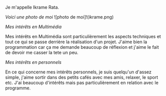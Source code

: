 Je m'appelle Ikrame Rata.

 *Voici une photo de moi*
 ![photo de moi]!(ikrame.png)
 

*Mes intérêts en Multimédia*

Mes intérêts en Multimédia sont particulièrement les aspects techniques et tout ce qui se passe derrière la réalisation d'un projet. J'aime bien la programmation car ça me demande
beaucoup de réflexion et j'aime le fait de devoir me casser la tete un peu.

*Mes intérêts en personnels*

En ce qui concerne mes intérêts personnels, je suis quelqu'un d'assez simple, j'aime sortir dans des petits cafés avec mes amis, relaxer, le sport etc. J'ai beaucoup
d'intérêts mais pas particulièrement en relation avec le programme.
